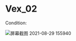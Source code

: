 # Vex_02

Condition:

![屏幕截图 2021-08-29 155940](https://user-images.githubusercontent.com/63625631/131243222-3be5d62d-eb58-4a91-8abc-c743f0d46a33.jpg)


